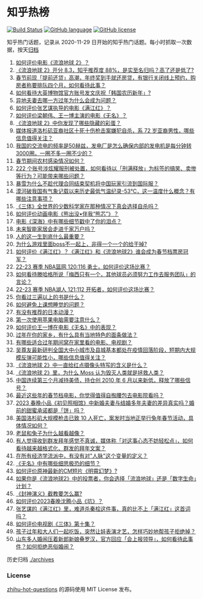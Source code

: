 # 知乎热榜
[![Build Status](https://github.com/ToWeLong/zhihu-hot-questions/workflows/CI/badge.svg)](https://github.com/ToWeLong/zhihu-hot-questions/actions)
[![GitHub language](https://img.shields.io/badge/language-golang-orange.svg)](https://golang.org/)
[![GitHub license](https://img.shields.io/github/license/ToWeLong/zhihu-hot-questions)](https://github.com/ToWeLong/zhihu-hot-questions/blob/main/LICENSE)

知乎热门话题，记录从 2020-11-29 日开始的知乎热门话题。每小时抓取一次数据，按天[归档](./archives)

<!-- BEGIN -->

1. [如何评价电影《流浪地球 2》？](https://www.zhihu.com/question/578256937)
1. [《流浪地球 2》开分 8.3，知乎推荐度 88%，是实至名归吗？高了还是低了?](https://www.zhihu.com/question/580085534)
1. [春节前现「提前还贷」高潮，年终奖到手就还房贷，有银行关闭线上预约，购房者称要排队四个月，如何看待此事？](https://www.zhihu.com/question/579763966)
1. [如何看待大英博物馆官方账号发文庆祝「韩国农历新年」?](https://www.zhihu.com/question/579771681)
1. [异地夫妻去哪一方过年为什么会成为问题？](https://www.zhihu.com/question/579067808)
1. [如何评价张艺谋执导的电影《满江红》？](https://www.zhihu.com/question/578628171)
1. [如何评价梁朝伟、王一博主演的电影《无名》？](https://www.zhihu.com/question/579069528)
1. [《流浪地球 2》中你发现了哪些隐藏的彩蛋？](https://www.zhihu.com/question/580030998)
1. [媒体报道洛杉矶亚裔社区十死十伤枪击案嫌犯自杀，系 72 岁亚裔男性，哪些信息值得关注？](https://www.zhihu.com/question/580122410)
1. [我国的交流电的频率是50赫兹，发电厂是怎么确保内部的发电机是每分钟转3000圈，一圈不多一圈不少的？](https://www.zhihu.com/question/579887446)
1. [春节期间农村感染情况如何？](https://www.zhihu.com/question/579420569)
1. [222 个账号涉炫耀服刑被处置，如何看待以「刑满释放」为标签的搞笑、卖惨等行为？可能带来哪些问题？](https://www.zhihu.com/question/580092995)
1. [暴雪为什么不趁代理合同结束契机将中国玩家引流到国际服？](https://www.zhihu.com/question/579760212)
1. [漠河破我国有气象记载以来历史最低气温纪录-53℃，这一温度什么概念？有哪些注意事项？](https://www.zhihu.com/question/580044080)
1. [《三体》全世界的少数科学家在那种情况下真会选择自杀吗？](https://www.zhihu.com/question/579028361)
1. [如何评价动画电影《熊出没•伴我“熊芯”》？](https://www.zhihu.com/question/579070109)
1. [电影《深海》中有哪些细节戳中了你的泪点？](https://www.zhihu.com/question/579866833)
1. [未来智能家居会走进千家万户吗？](https://www.zhihu.com/question/580031119)
1. [人的这一生到底什么最重要？](https://www.zhihu.com/question/579779241)
1. [为什么游戏里面boss不一起上，非得一个一个的给干掉?](https://www.zhihu.com/question/579207613)
1. [如何评价《满江红》？《满江红》和《流浪地球2》谁会成为春节档票房冠军？](https://www.zhihu.com/question/576108443)
1. [22-23 赛季 NBA篮网 120:116 勇士，如何评价这场比赛？](https://www.zhihu.com/question/580096923)
1. [如何看待滕哈格所说「梅西只有一个，其他球员必须努力工作去服务团队」的言论？](https://www.zhihu.com/question/580083631)
1. [22-23 赛季 NBA湖人 121:112 开拓者，如何评价这场比赛？](https://www.zhihu.com/question/580110044)
1. [你看过三遍以上的书是什么？](https://www.zhihu.com/question/574988988)
1. [如何避免上课想睡觉的问题？](https://www.zhihu.com/question/575313933)
1. [有没有推荐的日本动漫？](https://www.zhihu.com/question/579005525)
1. [第一次使用苹果电脑需要注意什么？](https://www.zhihu.com/question/569810223)
1. [如何评价王一博在电影《无名》中的表现？](https://www.zhihu.com/question/579938745)
1. [过年在你的家乡，有什么具有当地特色的面条做法？](https://www.zhihu.com/question/579859350)
1. [有哪些适合过年期间窝在家里看的电影、电视剧？](https://www.zhihu.com/question/579051531)
1. [吴尊友最新研判全国大中小城市及县城基本都处在疫情回落阶段，短期内大规模反弹可能性小，哪些信息值得关注？](https://www.zhihu.com/question/580038914)
1. [《流浪地球 2》中一直给红点摄像头特写的含义是什么？](https://www.zhihu.com/question/580055010)
1. [《流浪地球 2》里，为什么 Moss 认为毁灭人类就是拯救人类？](https://www.zhihu.com/question/580046310)
1. [中国连续第三个月减持美债，持仓创 2010 年 6 月以来新低，释放了哪些信号？](https://www.zhihu.com/question/579519759)
1. [最近这些年的春节档电影，你觉得值得自掏腰包去电影院看吗？](https://www.zhihu.com/question/580065411)
1. [2023 春晚小品《初见照相馆》中新婚夫妻与结婚多年夫妻的差异真实吗？婚前的甜蜜承诺都是「饼」吗？](https://www.zhihu.com/question/579925067)
1. [美国洛杉矶大规模枪击已致 10 人死亡，案发时当地正举行兔年春节活动，具体情况如何？](https://www.zhihu.com/question/580059000)
1. [老鼠和兔子为什么越看越像？](https://www.zhihu.com/question/579333951)
1. [有人觉得收到群发拜年感觉不真诚，媒体称「对这事心态不妨轻松点」，如何看待越来越格式化、群发的拜年文案？](https://www.zhihu.com/question/579069876)
1. [在所有经济学流派中，有没有对"人脉"这个变量的定义？](https://www.zhihu.com/question/579944157)
1. [《无名》中有哪些细思极恐的细节？](https://www.zhihu.com/question/579938769)
1. [如何评价原神最新的CM短片《明霄幻梦》?](https://www.zhihu.com/question/580057125)
1. [如果你是《流浪地球2》中的投票者，你会选择「流浪地球」还是「数字生命」计划？](https://www.zhihu.com/question/580083227)
1. [《封神演义》截教要怎么赢?](https://www.zhihu.com/question/579061322)
1. [如何评价2023春晚沈腾小品《坑》？](https://www.zhihu.com/question/579930087)
1. [张艺谋的《满江红》里，难道杀秦桧这件事，真的比不上「满江红」这首词吗？](https://www.zhihu.com/question/580048880)
1. [如何评价电视剧《三体》第十集？](https://www.zhihu.com/question/579662019)
1. [孩子过年和大人们一起吃饭，突然让娃表演才艺，怎样巧妙地帮孩子拒绝掉？](https://www.zhihu.com/question/513840870)
1. [山东多人婚闹压着新郎新娘叠罗汉，官方回应「会上报领导」，如何看待此事件？如何拒绝恶俗婚闹？](https://www.zhihu.com/question/579683878)

<!-- END -->

历史归档 [./archives](./archives)


### License
[zhihu-hot-questions](https://github.com/towelong/zhihu-hot-questions) 的源码使用 MIT License 发布。